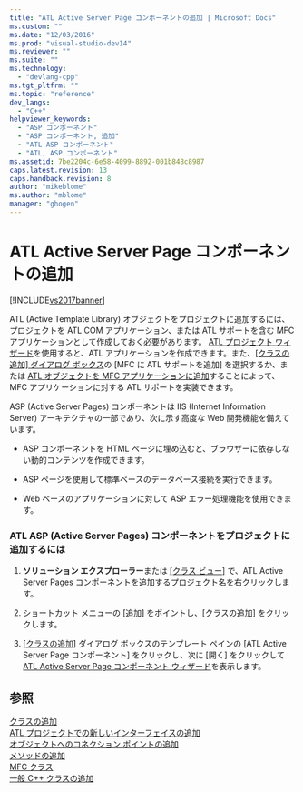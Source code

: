 ```yaml
---
title: "ATL Active Server Page コンポーネントの追加 | Microsoft Docs"
ms.custom: ""
ms.date: "12/03/2016"
ms.prod: "visual-studio-dev14"
ms.reviewer: ""
ms.suite: ""
ms.technology: 
  - "devlang-cpp"
ms.tgt_pltfrm: ""
ms.topic: "reference"
dev_langs: 
  - "C++"
helpviewer_keywords: 
  - "ASP コンポーネント"
  - "ASP コンポーネント, 追加"
  - "ATL ASP コンポーネント"
  - "ATL, ASP コンポーネント"
ms.assetid: 7be2204c-6e58-4099-8892-001b848c8987
caps.latest.revision: 13
caps.handback.revision: 8
author: "mikeblome"
ms.author: "mblome"
manager: "ghogen"
---
```

# ATL Active Server Page コンポーネントの追加
[!INCLUDE[vs2017banner](../../assembler/inline/includes/vs2017banner.md)]

ATL \(Active Template Library\) オブジェクトをプロジェクトに追加するには、プロジェクトを ATL COM アプリケーション、または ATL サポートを含む MFC アプリケーションとして作成しておく必要があります。  [ATL プロジェクト ウィザード](../Topic/ATL%20Project%20Wizard.md)を使用すると、ATL アプリケーションを作成できます。また、[&#91;クラスの追加&#93; ダイアログ ボックス](../../ide/add-class-dialog-box.md)の \[MFC に ATL サポートを追加\] を選択するか、または [ATL オブジェクトを MFC アプリケーションに追加](../../mfc/reference/adding-atl-support-to-your-mfc-project.md)することによって、MFC アプリケーションに対する ATL サポートを実装できます。  
  
 ASP \(Active Server Pages\) コンポーネントは IIS \(Internet Information Server\) アーキテクチャの一部であり、次に示す高度な Web 開発機能を備えています。  
  
-   ASP コンポーネントを HTML ページに埋め込むと、ブラウザーに依存しない動的コンテンツを作成できます。  
  
-   ASP ページを使用して標準ベースのデータベース接続を実行できます。  
  
-   Web ベースのアプリケーションに対して ASP エラー処理機能を使用できます。  
  
### ATL ASP \(Active Server Pages\) コンポーネントをプロジェクトに追加するには  
  
1.  **ソリューション エクスプローラー**または [&#91;クラス ビュー&#93;](http://msdn.microsoft.com/ja-jp/8d7430a9-3e33-454c-a9e1-a85e3d2db925) で、ATL Active Server Pages コンポーネントを追加するプロジェクト名を右クリックします。  
  
2.  ショートカット メニューの \[追加\] をポイントし、\[クラスの追加\] をクリックします。  
  
3.  [&#91;クラスの追加&#93;](../../ide/add-class-dialog-box.md) ダイアログ ボックスのテンプレート ペインの \[ATL Active Server Page コンポーネント\] をクリックし、次に \[開く\] をクリックして [ATL Active Server Page コンポーネント ウィザード](../../atl/reference/atl-active-server-page-component-wizard.md)を表示します。  
  
## 参照  
 [クラスの追加](../Topic/Adding%20a%20Class%20\(Visual%20C++\).md)   
 [ATL プロジェクトでの新しいインターフェイスの追加](../Topic/Adding%20a%20New%20Interface%20in%20an%20ATL%20Project.md)   
 [オブジェクトへのコネクション ポイントの追加](../../atl/adding-connection-points-to-an-object.md)   
 [メソッドの追加](../../ide/adding-a-method-visual-cpp.md)   
 [MFC クラス](../../mfc/reference/adding-an-mfc-class.md)   
 [一般 C\+\+ クラスの追加](../../ide/adding-a-generic-cpp-class.md)